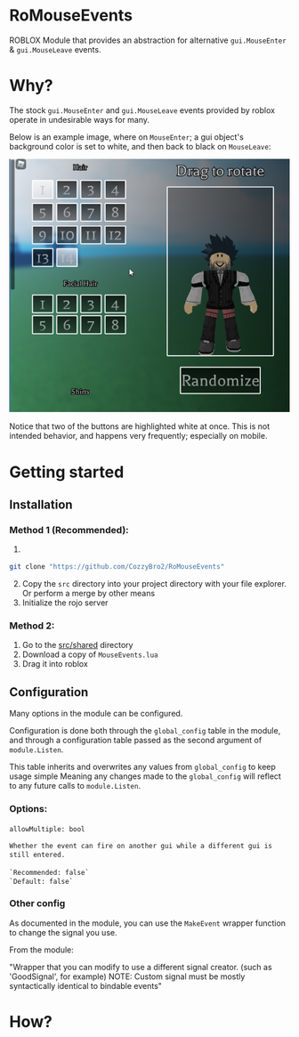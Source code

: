 # RoMouseEvents
ROBLOX Module that provides an abstraction for alternative `gui.MouseEnter` &amp; `gui.MouseLeave` events. 

# Why?

The stock `gui.MouseEnter` and `gui.MouseLeave` events provided by roblox operate in undesirable ways for many.

Below is an example image, where on `MouseEnter`; a gui object's background color is set to white, and then back to black on `MouseLeave`:

![example](./Resources/mouseleave-weird.png)

Notice that two of the buttons are highlighted white at once. This is not intended behavior, and happens very frequently; especially on mobile.

# Getting started

## Installation

### Method 1 (Recommended):

1. 
```bash
git clone "https://github.com/CozzyBro2/RoMouseEvents"
```
2. Copy the `src` directory into your project directory with your file explorer. Or perform a merge by other means
3. Initialize the rojo server

### Method 2:

1. Go to the [src/shared](/src/shared/) directory
2. Download a copy of `MouseEvents.lua`
3. Drag it into roblox

## Configuration

Many options in the module can be configured.

Configuration is done both through the `global_config` table in the module,
and through a configuration table passed as the second argument of `module.Listen`.

This table inherits and overwrites any values from `global_config` to keep usage simple
Meaning any changes made to the `global_config` will reflect to any future calls to `module.Listen`.

### Options:

`allowMultiple: bool`

	Whether the event can fire on another gui while a different gui is still entered.

	`Recommended: false`
	`Default: false`

### Other config

As documented in the module, you can use the `MakeEvent` wrapper function to change the signal you use.

From the module:

"Wrapper that you can modify to use a different signal creator. (such as 'GoodSignal', for example)
NOTE: Custom signal must be mostly syntactically identical to bindable events"

# How?

